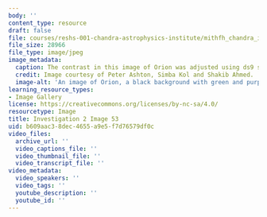 ```yaml
---
body: ''
content_type: resource
draft: false
file: courses/reshs-001-chandra-astrophysics-institute/mithfh_chandra_inv2_orion2.jpg
file_size: 28966
file_type: image/jpeg
image_metadata:
  caption: The contrast in this image of Orion was adjusted using ds9 software.
  credit: Image courtesy of Peter Ashton, Simba Kol and Shakib Ahmed.
  image-alt: 'An image of Orion, a black background with green and purple in the middle. '
learning_resource_types:
- Image Gallery
license: https://creativecommons.org/licenses/by-nc-sa/4.0/
resourcetype: Image
title: Investigation 2 Image 53
uid: b609aac3-8dec-4655-a9e5-f7d76579df0c
video_files:
  archive_url: ''
  video_captions_file: ''
  video_thumbnail_file: ''
  video_transcript_file: ''
video_metadata:
  video_speakers: ''
  video_tags: ''
  youtube_description: ''
  youtube_id: ''
---
```

